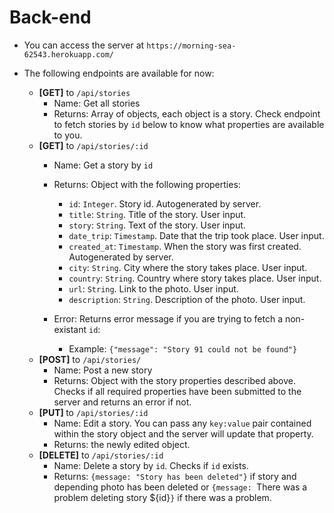 # Back-end

- You can access the server at `https://morning-sea-62543.herokuapp.com/`

- The following endpoints are available for now:

    - <b>[GET]</b> to `/api/stories`
      - Name: Get all stories
      - Returns: Array of objects, each object is a story. Check endpoint to fetch stories by `id` below to know what properties are available to you.
    - <b>[GET]</b> to `/api/stories/:id`
        - Name: Get a story by `id`
        - Returns: Object with the following properties:
      
            - `id`: `Integer`. Story id. Autogenerated by server.
            - `title`: `String`. Title of the story. User input.
            - `story`: `String`. Text of the story. User input.
            - `date_trip`: `Timestamp`. Date that the trip took place. User input.
            - `created_at`: `Timestamp`. When the story was first created. Autogenerated by server.
            - `city`: `String`. City where the story takes place. User input.
            - `country`: `String`. Country where story takes place. User input.
            - `url`: `String`. Link to the photo. User input.
            - `description`: `String`. Description of the photo. User input.
        - Error: Returns error message if you are trying to fetch a non-existant `id`:
            - Example: `{"message": "Story 91 could not be found"}`
    - <b>[POST]</b> to `/api/stories/`
        - Name: Post a new story
        - Returns: Object with the story properties described above. Checks if all required properties have been submitted to the server and returns an error if not. 
    - <b> [PUT] </b> to `/api/stories/:id`
        - Name: Edit a story. You can pass any `key:value` pair contained within the story object and the server will update that property.
        - Returns: the newly edited object.
    - <b>[DELETE]</b> to `/api/stories/:id`
        - Name: Delete a story by `id`. Checks if `id` exists.
        - Returns: `{message: "Story has been deleted"}` if story and depending photo has been deleted or `{message: `There was a problem deleting story ${id}`}` if there was a problem.
